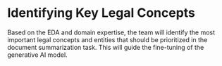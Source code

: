 
# Identifying Key Legal Concepts

Based on the EDA and domain expertise, the team will identify the most important legal concepts and entities that should be prioritized in the document summarization task. This will guide the fine-tuning of the generative AI model.
